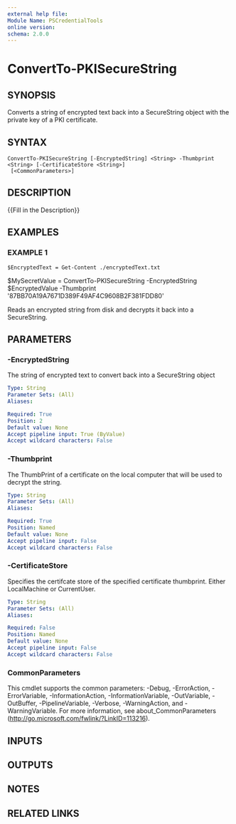 ```yaml
---
external help file:
Module Name: PSCredentialTools
online version:
schema: 2.0.0
---
```


# ConvertTo-PKISecureString

## SYNOPSIS
Converts a string of encrypted text back into a SecureString object with the private key of a PKI certificate.

## SYNTAX

```
ConvertTo-PKISecureString [-EncryptedString] <String> -Thumbprint <String> [-CertificateStore <String>]
 [<CommonParameters>]
```

## DESCRIPTION
{{Fill in the Description}}

## EXAMPLES

### EXAMPLE 1
```
$EncryptedText = Get-Content ./encryptedText.txt
```

$MySecretValue = ConvertTo-PKISecureString -EncryptedString $EncryptedValue -Thumbprint '87BB70A19A7671D389F49AF4C9608B2F381FDD80'

Reads an encrypted string from disk and decrypts it back into a SecureString.

## PARAMETERS

### -EncryptedString
The string of encrypted text to convert back into a SecureString object

```yaml
Type: String
Parameter Sets: (All)
Aliases:

Required: True
Position: 2
Default value: None
Accept pipeline input: True (ByValue)
Accept wildcard characters: False
```

### -Thumbprint
The ThumbPrint of a certificate on the local computer that will be used to decrypt the string.

```yaml
Type: String
Parameter Sets: (All)
Aliases:

Required: True
Position: Named
Default value: None
Accept pipeline input: False
Accept wildcard characters: False
```

### -CertificateStore
Specifies the certifcate store of the specified certificate thumbprint.
Either LocalMachine or CurrentUser.

```yaml
Type: String
Parameter Sets: (All)
Aliases:

Required: False
Position: Named
Default value: None
Accept pipeline input: False
Accept wildcard characters: False
```

### CommonParameters
This cmdlet supports the common parameters: -Debug, -ErrorAction, -ErrorVariable, -InformationAction, -InformationVariable, -OutVariable, -OutBuffer, -PipelineVariable, -Verbose, -WarningAction, and -WarningVariable.
For more information, see about_CommonParameters (http://go.microsoft.com/fwlink/?LinkID=113216).

## INPUTS

## OUTPUTS

## NOTES

## RELATED LINKS
